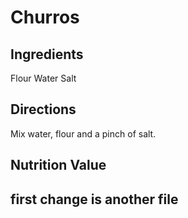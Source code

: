 # Churros
## Ingredients
Flour
Water
Salt

## Directions
Mix water, flour and a pinch of salt.

## Nutrition Value

## first change is another file